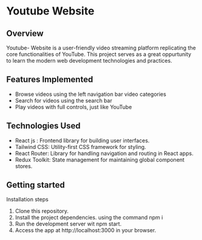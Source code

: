 # Youtube Website

## Overview
Youtube- Website is a user-friendly video streaming platform replicating the core functionalities of YouTube. This project serves as a great oppurtunity to learn the modern web development technologies and practices. 


## Features Implemented 
- Browse videos using the left navigation bar video categories
- Search for videos using the search bar
- Play videos with full controls, just like YouTube

## Technologies Used
<ul>
  <li> React js : Frontend library for building user interfaces.</li>
  <li> Tailwind CSS: Utility-first CSS framework for styling.</li>
  <li> React Router: Library for handling navigation and routing in React apps.</li>
  <li> Redux Toolkit: State management for maintaining global component stores.</li>
</ul>

## Getting started 
Installation steps
<ol>
  <li>Clone this repository.</li>
  <li>Install the project dependencies. using the command npm i</li>
  <li>Run the development server wit npm start.</li>
  <li>Access the app at http://localhost:3000 in your browser.</li>
</ol>

